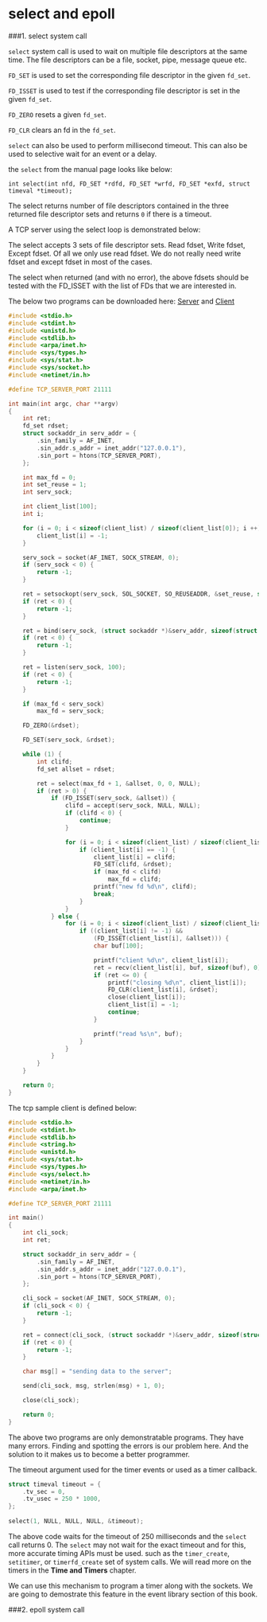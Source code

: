 # select and epoll

###1. select system call

`select` system call is used to wait on multiple file descriptors at the same time. The file descriptors can be a file, socket, pipe, message queue etc.

`FD_SET` is used to set the corresponding file descriptor in the given `fd_set`.

`FD_ISSET` is used to test if the corresponding file descriptor is set in the given `fd_set`.

`FD_ZERO` resets a given `fd_set`.

`FD_CLR` clears an fd in the `fd_set`.


`select` can also be used to perform millisecond timeout. This can also be used to selective wait for an event or a delay.

the `select` from the manual page looks like below:


`int select(int nfd, FD_SET *rdfd, FD_SET *wrfd, FD_SET *exfd, struct timeval *timeout);`

The select returns number of file descriptors contained in the three returned file descriptor sets and returns `0` if there is a timeout.

A TCP server using the select loop is demonstrated below:

The select accepts 3 sets of file descriptor sets. Read fdset, Write fdset, Except fdset. Of all we only use read fdset. We do not really need write fdset and except fdset in most of the cases.

The select when returned (and with no error), the above fdsets should be tested with the FD_ISSET with the list of FDs that we are interested in.

The below two programs can be downloaded here: [Server](https://github.com/DevNaga/gists/blob/master/tcp_select_server.c) and [Client](https://github.com/DevNaga/gists/blob/master/tcp_client.c)

```c
#include <stdio.h>
#include <stdint.h>
#include <unistd.h>
#include <stdlib.h>
#include <arpa/inet.h>
#include <sys/types.h>
#include <sys/stat.h>
#include <sys/socket.h>
#include <netinet/in.h>

#define TCP_SERVER_PORT 21111

int main(int argc, char **argv)
{
    int ret;
    fd_set rdset;
    struct sockaddr_in serv_addr = {
        .sin_family = AF_INET,
        .sin_addr.s_addr = inet_addr("127.0.0.1"),
        .sin_port = htons(TCP_SERVER_PORT),
    };

    int max_fd = 0;
    int set_reuse = 1;
    int serv_sock;

    int client_list[100];
    int i;

    for (i = 0; i < sizeof(client_list) / sizeof(client_list[0]); i ++) {
        client_list[i] = -1;
    }

    serv_sock = socket(AF_INET, SOCK_STREAM, 0);
    if (serv_sock < 0) {
        return -1;
    }

    ret = setsockopt(serv_sock, SOL_SOCKET, SO_REUSEADDR, &set_reuse, sizeof(set_reuse));
    if (ret < 0) {
        return -1;
    }

    ret = bind(serv_sock, (struct sockaddr *)&serv_addr, sizeof(struct sockaddr_in));
    if (ret < 0) {
        return -1;
    }

    ret = listen(serv_sock, 100);
    if (ret < 0) {
        return -1;
    }

    if (max_fd < serv_sock)
        max_fd = serv_sock;

    FD_ZERO(&rdset);

    FD_SET(serv_sock, &rdset);

    while (1) {
        int clifd;
        fd_set allset = rdset;

        ret = select(max_fd + 1, &allset, 0, 0, NULL);
        if (ret > 0) {
            if (FD_ISSET(serv_sock, &allset)) {
                clifd = accept(serv_sock, NULL, NULL);
                if (clifd < 0) {
                    continue;
                }

                for (i = 0; i < sizeof(client_list) / sizeof(client_list[0]); i ++) {
                    if (client_list[i] == -1) {
                        client_list[i] = clifd;
                        FD_SET(clifd, &rdset);
                        if (max_fd < clifd)
                            max_fd = clifd;
                        printf("new fd %d\n", clifd);
                        break;
                    }
                }
            } else {
                for (i = 0; i < sizeof(client_list) / sizeof(client_list[0]); i ++) {
                    if ((client_list[i] != -1) &&
                        (FD_ISSET(client_list[i], &allset))) {
                        char buf[100];

                        printf("client %d\n", client_list[i]);
                        ret = recv(client_list[i], buf, sizeof(buf), 0);
                        if (ret <= 0) {
                            printf("closing %d\n", client_list[i]);
                            FD_CLR(client_list[i], &rdset);
                            close(client_list[i]);
                            client_list[i] = -1;
                            continue;
                        }

                        printf("read %s\n", buf);
                    }
                }
            }
        }
    }

    return 0;
}

```

The tcp sample client is defined below:

```c
#include <stdio.h>
#include <stdint.h>
#include <stdlib.h>
#include <string.h>
#include <unistd.h>
#include <sys/stat.h>
#include <sys/types.h>
#include <sys/select.h>
#include <netinet/in.h>
#include <arpa/inet.h>

#define TCP_SERVER_PORT 21111

int main()
{
    int cli_sock;
    int ret;

    struct sockaddr_in serv_addr = {
        .sin_family = AF_INET,
        .sin_addr.s_addr = inet_addr("127.0.0.1"),
        .sin_port = htons(TCP_SERVER_PORT),
    };

    cli_sock = socket(AF_INET, SOCK_STREAM, 0);
    if (cli_sock < 0) {
        return -1;
    }

    ret = connect(cli_sock, (struct sockaddr *)&serv_addr, sizeof(struct sockaddr_in));
    if (ret < 0) {
        return -1;
    }

    char msg[] = "sending data to the server";

    send(cli_sock, msg, strlen(msg) + 1, 0);

    close(cli_sock);

    return 0;
}
```

The above two programs are only demonstratable programs. They have many errors. Finding and spotting the errors is our problem here. And the solution to it makes us to become a better programmer.

The timeout argument used for the timer events or used as a timer callback.

```c
struct timeval timeout = {
    .tv_sec = 0,
    .tv_usec = 250 * 1000,
};
    
select(1, NULL, NULL, NULL, &timeout);
```

The above code waits for the timeout of 250 milliseconds and the `select` call returns 0. The `select` may not wait for the exact timeout and for this, more accurate timing APIs must be used. such as the `timer_create`, `setitimer`, or `timerfd_create` set of system calls. We will read more on the timers in the **Time and Timers** chapter.

We can use this mechanism to program a timer along with the sockets. We are going to demostrate this feature in the event library section of this book.

###2. epoll system call

